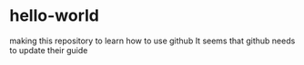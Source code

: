 # hello-world
making this repository to learn how to use github
It seems that github needs to update their guide
